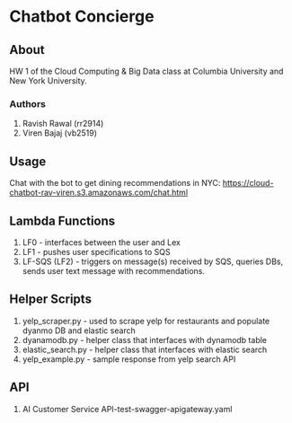 # Chatbot Concierge #

## About ##

HW 1 of the Cloud Computing & Big Data class at Columbia University and New York University.


### Authors ###
1. Ravish Rawal (rr2914)
2. Viren Bajaj (vb2519)

## Usage ##
Chat with the bot to get dining recommendations in NYC: 
https://cloud-chatbot-rav-viren.s3.amazonaws.com/chat.html


## Lambda Functions ##
1. LF0 - interfaces between the user and Lex
2. LF1 - pushes user specifications to SQS
3. LF-SQS (LF2) - triggers on message(s) received by SQS, queries DBs, sends user text message with recommendations.

## Helper Scripts ##
1. yelp_scraper.py - used to scrape yelp for restaurants and populate dyanmo DB and elastic search
2. dyanamodb.py - helper class that interfaces with dynamodb table
3. elastic_search.py - helper class that interfaces with elastic search
4. yelp_example.py - sample response from yelp search API

## API ##
1. AI Customer Service API-test-swagger-apigateway.yaml
